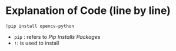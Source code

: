 # Explanation of Code (line by line)

`!pip install opencv-python` 
- `pip` : refers to *Pip Installs Packages*
- `!`: is used to install 
